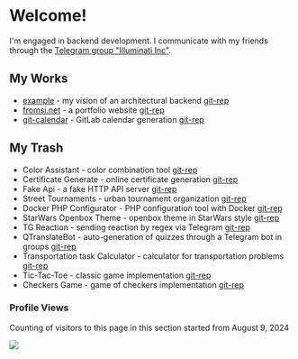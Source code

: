 # Welcome!

I'm engaged in backend development. I communicate with my friends through the [Telegram group "Illuminati Inc"](https://t.me/illuminatinc).

## My Works
* [example](https://github.com/FromSi/example/blob/master/api/swagger.yaml) - my vision of an architectural backend [git-rep](https://github.com/FromSi/example)
* [fromsi.net](https://fromsi.net) - a portfolio website [git-rep](https://github.com/FromSi/portfolio)
* [git-calendar](https://git-calendar.fromsi.net/gitlab/stanhu) - GitLab calendar generation [git-rep](https://github.com/FromSi/git-calendar)

## My Trash
* Color Assistant - color combination tool [git-rep](https://github.com/FromSi/Color_Assistant#sreenshots)
* Certificate Generate - online certificate generation [git-rep](https://github.com/FromSi/certificate-generate) 
* Fake Api - a fake HTTP API server [git-rep](https://github.com/FromSi/fake_api)
* Street Tournaments - urban tournament organization [git-rep](https://github.com/FromSi/ABTAdmin#sreenshots)
* Docker PHP Configurator - PHP configuration tool with Docker [git-rep](https://github.com/btn441/docker-npmc#readme)
* StarWars Openbox Theme - openbox theme in StarWars style [git-rep](https://github.com/FromSi/openbox-theme-starwars#screenshots-en-d)
* TG Reaction - sending reaction by regex via Telegram [git-rep](https://github.com/FromSi/tg_reaction)
* QTranslateBot - auto-generation of quizzes through a Telegram bot in groups [git-rep](https://github.com/FromSi/QTelegramBot)
* Transportation task Calculator - calculator for transportation problems [git-rep](https://github.com/FromSi/CollegeTransportTask/tree/master#readme)
* Tic-Tac-Toe - classic game implementation [git-rep](https://github.com/FromSi/TikTakToe#screenshots-ver20-java)
* Checkers Game - game of checkers implementation [git-rep](https://github.com/SGQ-group/SGQ_Checkers#sgq_checkers)

### Profile Views
Counting of visitors to this page in this section started from August 9, 2024

![](https://count.getloli.com/get/@fromsi.github.readme)
